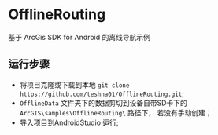 # OfflineRouting
基于 ArcGis SDK for Android 的离线导航示例



## 运行步骤

- 将项目克隆或下载到本地 `git clone https://github.com/teshna01/OfflineRouting.git`;
- `OfflineData` 文件夹下的数据剪切到设备自带SD卡下的 `ArcGIS\samples\OfflineRouting\` 路径下， 若没有手动创建；
- 导入项目到AndroidStudio 运行;

